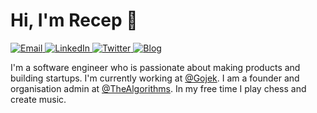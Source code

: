 # Hi, I'm Recep 👋
<a target="_blank" href="mailto:receptas.media@gmail.com" target="_blank">
<img alt="Email" src="https://img.shields.io/badge/Email-0078D4.svg?&style=for-the-badge&logo=Microsoft-Outlook&logoColor=white" />
</a>
<a target="_blank" href="https://www.linkedin.com/in/tas-recep/" target="_blank">
<img alt="LinkedIn" src="https://img.shields.io/badge/LinkedIn-0077B5.svg?&style=for-the-badge&logo=linkedin&logoColor=white" />
</a>
<a target="_blank" href="https://twitter.com/1Receptas" target="_blank">
<img alt="Twitter" src="https://img.shields.io/badge/@1Receptas-1DA1F2.svg?&style=for-the-badge&logo=twitter&logoColor=white" />
</a>
<a target="_blank" href="https://birgad.com/" target="_blank">
<img alt="Blog" src="https://img.shields.io/badge/Blog-FD8308.svg?&style=for-the-badge&logo=micro.blog&logoColor=white" />
</a>

<p>
   I'm a software engineer who is passionate about making products and building startups. I'm currently working at <a href="https://www.gojek.io/">@Gojek</a>. I am a founder and organisation admin at <a href="https://github.com/TheAlgorithms">@TheAlgorithms</a>. In my free time I play chess and create music. 
</p>

  
